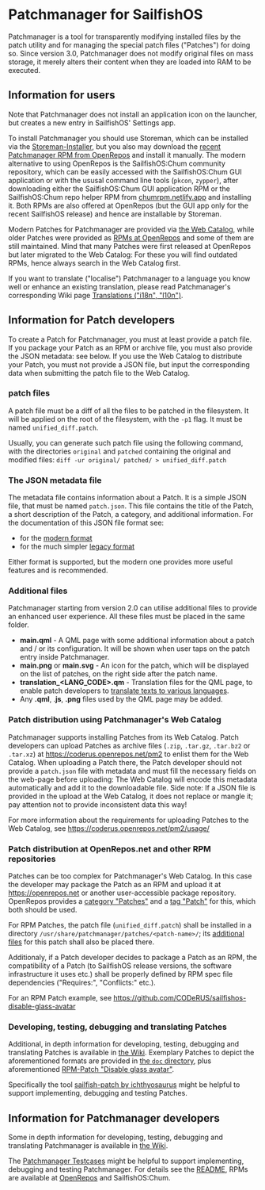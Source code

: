 # Patchmanager for SailfishOS

Patchmanager is a tool for transparently modifying installed files by the patch utility and for managing the special patch files ("Patches") for doing so.
Since version 3.0, Patchmanager does not modify original files on mass storage, it merely alters their content when they are loaded into RAM to be executed.

## Information for users

Note that Patchmanager does not install an application icon on the launcher, but creates a new entry in SailfishOS' Settings app.

To install Patchmanager you should use Storeman, which can be installed via the [Storeman-Installer](https://openrepos.net/content/osetr/storeman-installer), but you also may download the [recent Patchmanager RPM from OpenRepos](https://openrepos.net/content/patchmanager/patchmanager) and install it manually.
The modern alternative to using OpenRepos is the SailfishOS:Chum community repository, which can be easily accessed with the SailfishOS:Chum GUI application or with the ususal command line tools (`pkcon`, `zypper`), after downloading either the SailfishOS:Chum GUI application RPM or the SailfishOS:Chum repo helper RPM from [chumrpm.netlify.app](https://chumrpm.netlify.app/) and installing it.  Both RPMs are also offered at OpenRepos (but the GUI app only for the recent SailfishOS release) and hence are installable by Storeman.

Modern Patches for Patchmanager are provided via [the Web Catalog](https://coderus.openrepos.net/pm2/projects/), while older Patches were provided as [RPMs at OpenRepos](https://openrepos.net/category/patches) and some of them are still maintained.
Mind that many Patches were first released at OpenRepos but later migrated to the Web Catalog: For these you will find outdated RPMs, hence always search in the Web Catalog first.

If you want to translate ("localise") Patchmanager to a language you know well or enhance an existing translation, please read Patchmanager's corresponding Wiki page [Translations ("i18n", "l10n")](https://github.com/sailfishos-patches/patchmanager/wiki/Translations-(%22i18n%22,-%22l10n%22)).

## Information for Patch developers

To create a Patch for Patchmanager, you must at least provide a patch file.
If you package your Patch as an RPM or archive file, you must also provide the JSON metadata: see below.
If you use the Web Catalog to distribute your Patch, you must not provide a JSON file, but input the corresponding data when submitting the patch file to the Web Catalog.

### patch files

A patch file must be a diff of all the files to be patched in the filesystem. 
It will be applied on the root of the filesystem, with the `-p1` flag. 
It must be named `unified_diff.patch`.

Usually, you can generate such patch file using the following command, with the directories `original` and `patched` containing the original and modified files:
`diff -ur original/ patched/ > unified_diff.patch`

### The JSON metadata file

The metadata file contains information about a Patch.  It is a simple JSON file, that must be named `patch.json`.
This file contains the title of the Patch, a short description of the Patch, a category, and additional information.  For the documentation of this JSON file format see:
 - for the [modern format](./doc/example_patch.json.md)
 - for the much simpler [legacy format](./doc/example_legacy_patch.json.md)

Either format is supported, but the modern one provides more useful features and is recommended.

### Additional files

Patchmanager starting from version 2.0 can utilise additional files to provide an enhanced user experience. 
All these files must be placed in the same folder.

- **main.qml** - A QML page with some additional information about a patch and / or its configuration.  It will be shown when user taps on the patch entry inside Patchmanager.
- **main.png** or **main.svg** - An icon for the patch, which will be displayed on the list of patches, on the right side after the patch name.
- **translation_\<LANG_CODE\>.qm** - Translation files for the QML page, to enable patch developers to [translate texts to various languages](https://github.com/sailfishos-patches/patchmanager/wiki/Translations-(%22i18n%22,-%22l10n%22)).
- Any **.qml**, .**js**, **.png** files used by the QML page may be added.

### Patch distribution using Patchmanager's Web Catalog

Patchmanager supports installing Patches from its Web Catalog. 
Patch developers can upload Patches as archive files (`.zip`, `.tar.gz`, `.tar.bz2` or `.tar.xz`) at https://coderus.openrepos.net/pm2 to enlist them for the Web Catalog. 
When uploading a Patch there, the Patch developer should not provide a `patch.json` file with metadata and must fill the necessary fields on the web-page before uploading: The Web Catalog will encode this metadata automatically and add it to the downloadable file.
Side note: If a JSON file is provided in the upload at the Web Catalog, it does not replace or mangle it; pay attention not to provide inconsistent data this way!

For more information about the requirements for uploading Patches to the Web Catalog, see https://coderus.openrepos.net/pm2/usage/

### Patch distribution at OpenRepos.net and other RPM repositories

Patches can be too complex for Patchmanager's Web Catalog.  In this case the developer may package the Patch as an RPM and upload it at https://openrepos.net or another user-accessible package repository.
OpenRepos provides a [category "Patches"](https://openrepos.net/category/patches) and a [tag "Patch"](https://openrepos.net/tags/patch) for this, which both should be used.

For RPM Patches, the patch file (`unified_diff.patch`) shall be installed in a directory `/usr/share/patchmanager/patches/<patch-name>/`; its [additional files](#additional-files) for this patch shall also be placed there.

Additionaly, if a Patch developer decides to package a Patch as an RPM, the compatibility of a Patch (to SailfishOS release versions, the software infrastructure it uses etc.) shall be properly defined by RPM spec file dependencies ("Requires:", "Conflicts:" etc.).

For an RPM Patch example, see https://github.com/CODeRUS/sailfishos-disable-glass-avatar

### Developing, testing, debugging and translating Patches

Additional, in depth information for developing, testing, debugging and translating Patches is available in [the Wiki](https://github.com/sailfishos-patches/patchmanager/wiki).  Exemplary Patches to depict the aforementioned formats are provided in [the `doc` directory](https://github.com/sailfishos-patches/patchmanager/tree/master/doc), plus aforementioned [RPM-Patch "Disable glass avatar"](https://github.com/CODeRUS/sailfishos-disable-glass-avatar).

Specifically the tool [sailfish-patch by ichthyosaurus](https://github.com/ichthyosaurus/sailfish-patch#readme) might be helpful to support implementing, debugging and testing Patches.

## Information for Patchmanager developers

Some in depth information for developing, testing, debugging and translating Patchmanager is available in [the Wiki](https://github.com/sailfishos-patches/patchmanager/wiki).

The [Patchmanager Testcases](https://github.com/sailfishos-patches/patchmanager/tree/master/tests) might be helpful to support implementing, debugging and testing Patchmanager.  For details see the [README](https://github.com/sailfishos-patches/patchmanager/blob/master/tests/README_patching.md), RPMs are available at [OpenRepos](https://openrepos.net/content/patchmanager/patchmanager-testcases) and SailfishOS:Chum. 
